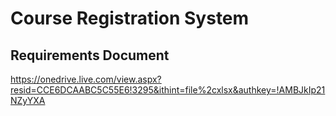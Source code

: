 # Course Registration System


## Requirements Document
https://onedrive.live.com/view.aspx?resid=CCE6DCAABC5C55E6!3295&ithint=file%2cxlsx&authkey=!AMBJkIp21NZyYXA